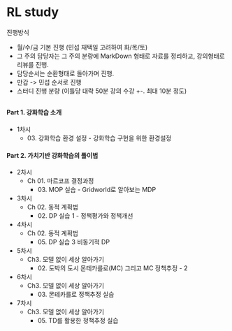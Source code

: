 # RL study

진행방식
- 월/수/금 기본 진행 (민섭 재택일 고려하여 화/목/토)
- 그 주의 담당자는 그 주의 분량에 MarkDown 형태로 자료를 정리하고, 강의형태로 리뷰를 진행.
- 담당순서는 순환형태로 돌아가며 진행.
- 만갑 -> 민섭 순서로 진행
- 스터디 진행 분량 (이틀당 대략 50분 강의 수강 +-. 최대 10분 정도)

## 
#### Part 1. 강화학습 소개
- 1차시
  - 03\. 강화학습 환경 설정 - 강화학습 구현을 위한 환경설정
#### Part 2. 가치기반 강화학습의 풀이법
- 2차시
  - Ch 01. 마르코프 결정과정
    - 03\. MOP 실습 - Gridworld로 알아보는 MDP
- 3차시
  - Ch 02. 동적 계획법
    - 02\. DP 실습 1 - 정책평가와 정책개선
- 4차시
  - Ch 02. 동적 계획법
    - 05\. DP 실습 3 비동기적 DP
- 5차시
  - Ch3. 모델 없이 세상 알아가기
    - 02\. 도박의 도시 몬테카를로(MC) 그리고 MC 정책추정 - 2
- 6차시
  - Ch3. 모델 없이 세상 알아가기
    - 03\. 몬테카를로 정책추정 실습
- 7차시
  - Ch3. 모델 없이 세상 알아가기
    - 05\. TD를 활용한 정책추정 실습
